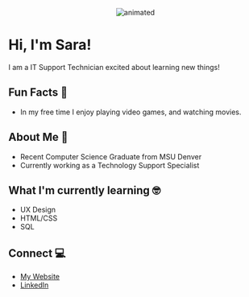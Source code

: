 <p align="center">
  <img src="https://user-images.githubusercontent.com/48772837/179277317-3a27d3ad-c29c-41be-be68-c0112c59248c.gif" alt="animated" />
</p>


# Hi, I'm Sara!

<!--
**saraCharlese/saraCharlese** is a ✨ _special_ ✨ repository because its `README.md` (this file) appears on your GitHub profile.

Here are some ideas to get you started:

- 🔭 I’m currently working on ...
- 🌱 I’m currently learning ...
- 👯 I’m looking to collaborate on ...
- 🤔 I’m looking for help with ...
- 💬 Ask me about ...
- 📫 How to reach me: ...
- 😄 Pronouns: ...
- ⚡ Fun fact: ...
-->

I am a IT Support Technician excited about learning new things!

## Fun Facts 🥳
  - In my free time I enjoy playing video games, and watching movies.

## About Me 🧐
  - Recent Computer Science Graduate from MSU Denver
  - Currently working as a Technology Support Specialist

## What I'm currently learning 🤓
  - UX Design 
  - HTML/CSS
  - SQL

## Connect 💻
  - [My Website](https://saraatonin.tech/)
  - [LinkedIn](www.linkedin.com/in/sara-white22) 
